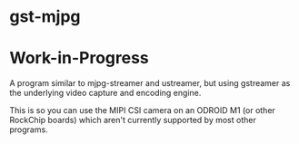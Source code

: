 gst-mjpg
========

# Work-in-Progress

A program similar to mjpg-streamer and ustreamer, but using gstreamer as the underlying video
capture and encoding engine.

This is so you can use the MIPI CSI camera on an ODROID M1 (or other RockChip boards) which aren't
currently supported by most other programs.
